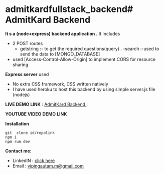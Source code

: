 # admitkardfullstack_backend# AdmitKard Backend 

**It s a (node+express) backend application .**
It includes 
 

 - 2   POST routes
     - getstring   :-  to get the required questions(query) .
      -search :-used to send the data to  [MONGO_DATABASE]
 - used [Access-Control-Allow-Origin] to implement CORS for resource sharing
   
 **Express server** used

 

 - No extra CSS framework,  CSS written natively
 - I have used heroku to host this backend  by using simple server.js file (nodejs)

 **LIVE DEMO LINK**   :   [AdmitKard Backend ](https://admitkardfullstack-backend.herokuapp.com/)  : 

**YOUTUBE VIDEO DEMO LINK** 

**Installation** 
   
    git  clone id/repolink
    npm i
    npm run dev

**Contact me:**

 - LinkedIN : [click here](https://www.linkedin.com/in/vipin-gautam-b95531186/)
 - Email : vipingautam.m@gmail.com
